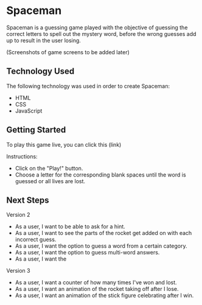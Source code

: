 # Spaceman
Spaceman is a guessing game played with the objective of guessing the correct letters to spell out the mystery word, before the wrong guesses add up to result in the user losing.

(Screenshots of game screens to be added later)

## Technology Used
The following technology was used in order to create Spaceman:
- HTML
- CSS 
- JavaScript

## Getting Started
To play this game live, you can click this (link)

Instructions:
- Click on the "Play!" button.
- Choose a letter for the corresponding blank spaces until the word is guessed or all lives are lost.

## Next Steps

Version 2
- As a user, I want to be able to ask for a hint.
- As a user, I want to see the parts of the rocket get added on with each incorrect guess.
- As a user, I want the option to guess a word from a certain category.
- As a user, I want the option to guess multi-word answers.
- As a user, I want the 

Version 3
- As a user, I want a counter of how many times I've won and lost.
- As a user, I want an animation of the rocket taking off after I lose.
- As a user, I want an animation of the stick figure celebrating after I win.